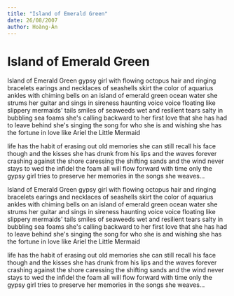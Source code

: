 ```yaml
---
title: "Island of Emerald Green"
date: 26/08/2007
author: Hoàng-Ân
---
```


# Island of Emerald Green

Island of Emerald Green
gypsy girl with flowing octopus hair
and ringing bracelets
earings and necklaces of seashells
skirt the color of aquarius
ankles with chiming bells
on an island of emerald green ocean water
she strums her guitar
and sings in sireness haunting voice
voice floating like slippery mermaids' tails
smiles of seaweeds wet and resilient
tears salty in bubbling sea foams
she's calling backward to her first love
that she has had to leave behind
she's singing the song for who she is
and wishing she has the fortune in love
like Ariel the Little Mermaid

life has the habit of erasing out
old memories
she can still recall his face though
and the kisses she has drunk from his lips
and the waves forever crashing
against the shore
caressing the shifting sands
and the wind never stays
to wed the infidel the foam
all will flow forward with time
only the gypsy girl
tries to preserve her memories
in the songs she weaves...

Island of Emerald Green
gypsy girl with flowing octopus hair
and ringing bracelets
earings and necklaces of seashells
skirt the color of aquarius
ankles with chiming bells
on an island of emerald green ocean water
she strums her guitar
and sings in sireness haunting voice
voice floating like slippery mermaids' tails
smiles of seaweeds wet and resilient
tears salty in bubbling sea foams
she's calling backward to her first love
that she has had to leave behind
she's singing the song for who she is
and wishing she has the fortune in love
like Ariel the Little Mermaid

life has the habit of erasing out
old memories
she can still recall his face though
and the kisses she has drunk from his lips
and the waves forever crashing
against the shore
caressing the shifting sands
and the wind never stays
to wed the infidel the foam
all will flow forward with time
only the gypsy girl
tries to preserve her memories
in the songs she weaves...
